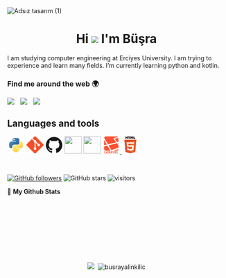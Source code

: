  
<img width="1000" height="250" alt="Adsız tasarım (1)" src="https://user-images.githubusercontent.com/72223496/111898951-45e05c80-8a3a-11eb-9fcf-f7a6ddc8bf19.png">


# 
<h1 align="center">Hi <img src="https://media.giphy.com/media/hvRJCLFzcasrR4ia7z/giphy.gif" width="25px"> I'm Büşra</h1>
I am studying computer engineering at Erciyes University. I am trying to experience and learn many fields. I’m currently learning python and kotlin.

### Find me around the web 🌍
<a href="mailto:busrayalinkilic27@gmail.com"><img width="30px" align="left" src="https://cdn.jsdelivr.net/npm/simple-icons@v3/icons/gmail.svg" /></a>
<a href="https://medium.com/@busrayalinkilic"><img width="30px" align="left" src="https://user-images.githubusercontent.com/72223496/117278656-a05a3e80-ae69-11eb-840e-ace9956bff04.png" /></a>
<a href="https://linkedin.com/in/busrayalinkilic/"><img width="30px" align="left" src="https://cdn.jsdelivr.net/npm/simple-icons@v3/icons/linkedin.svg" /></a>

<br />

## Languages and tools
<img src="https://raw.githubusercontent.com/devicons/devicon/master/icons/python/python-original.svg" width="40" height="40" />   <img src="https://raw.githubusercontent.com/devicons/devicon/master/icons/git/git-original.svg" width="40" height="40" />  <img src="https://raw.githubusercontent.com/devicons/devicon/master/icons/github/github-original.svg" width="40" height="40" />
<img src= "https://user-images.githubusercontent.com/72223496/117279747-af8dbc00-ae6a-11eb-9f21-ccfee00bbebd.png" width="40" height="40"/> <img src= "https://user-images.githubusercontent.com/72223496/117280211-0a271800-ae6b-11eb-8be2-98a6b30d56e6.png" width="40" height="40"/>  <a href="https://laravel.com/" target="_blank"> <img src="https://raw.githubusercontent.com/devicons/devicon/master/icons/laravel/laravel-plain-wordmark.svg" alt="laravel" width="40" height="40"/> </a> <a href="https://www.mysql.com/" target="_blank"> <img src="https://raw.githubusercontent.com/devicons/devicon/master/icons/html5/html5-original-wordmark.svg" width="40" height="40" />

<br />

[![GitHub followers](https://img.shields.io/github/followers/busrayalinkilic?style=social)](https://github.com/busrayalinkilic?tab=followers)
![GitHub stars](https://img.shields.io/github/stars/busrayalinkilic?style=social)
![visitors](https://img.shields.io/badge/dynamic/json?color=informational&label=Profile%20views&query=value&url=https%3A%2F%2Fapi.countapi.xyz%2Fhit%2Fbusrayalinkilic.busrayalinkilic%2Freadme)


 
<summary>🌱 <b>My Github Stats</b></summary>
  <br />
  <p align="center">
    <img height="140"
      <a href="https://github.com/busrayalinkilic"><img src="https://github-readme-stats.vercel.app/api?username=busrayalinkilic&count_private=true" height="165" /></a>
    <img height="140"
<p>  <img src="https://github-readme-stats.vercel.app/api/top-langs?username=busrayalinkilic&show_icons=true&locale=en&layout=compact" alt="busrayalinkilic" />
</p>
</p>
  </p>
<!--
**busrayalinkilic/busrayalinkilic** is a ✨ _special_ ✨ repository because its `README.md` (this file) appears on your GitHub profile.

Here are some ideas to get you started:

- 🔭 I’m currently working on ...
- 🌱 I’m currently learning ...
- 👯 I’m looking to collaborate on ...
- 🤔 I’m looking for help with ...
- 💬 Ask me about ...
- 📫 How to reach me: ...
- 😄 Pronouns: ...
- ⚡ Fun fact: ...
-->
